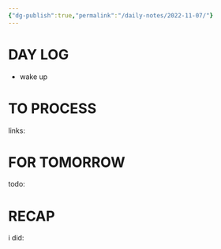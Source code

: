 ```yaml
---
{"dg-publish":true,"permalink":"/daily-notes/2022-11-07/"}
---
```



# DAY LOG
- wake up
# TO PROCESS
links:
# FOR TOMORROW
todo:
# RECAP
i did:


